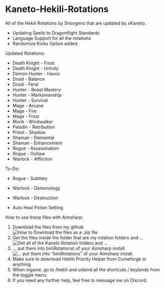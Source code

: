 # Kaneto-Hekili-Rotations

All of the Hekili Rotations by Snoogens that are updated by xKaneto.

- Updating Spells to Dragonflight Standards
- Language Support for all the rotations
- Randomize Kicks Option added

Updated Rotations:

- Death Knight - Frost
- Death Knight - Unholy
- Demon Hunter - Havoc
- Druid - Balance
- Druid - Feral
- Hunter - Beast Mastery
- Hunter - Marksmanship
- Hunter - Survival
- Mage - Arcane
- Mage - Fire
- Mage - Frost
- Monk - Windwalker
- Paladin - Retribution
- Priest - Shadow
- Shaman - Elemental
- Shaman - Enhancement
- Rogue - Assassination
- Rogue - Outlaw
- Warlock - Affliction

To-Do:

- Rogue - Subtlety
- Warlock - Demonology
- Warlock - Destruction

- Auto Heal Potion Setting

How to use these files with Aimsharp:

1. Download the files from my github
   ![How to Download the files as a .zip file](https://github.com/xkaneto/Kaneto-Hekili-Rotations/blob/main/Readme-Images/image-1.jpg?raw=true)
2. Get the files inside the folder that are my rotation folders and ...
   ![Get all of the Kaneto Rotation folders and ...](https://github.com/xkaneto/Kaneto-Hekili-Rotations/blob/main/Readme-Images/image-2.jpg?raw=true)
3. ... put them into bin\Rotations\ of your Aimsharp install.
   ![... put them into "bin\Rotations" of your Aimsharp install.](https://github.com/xkaneto/Kaneto-Hekili-Rotations/blob/main/Readme-Images/image-3.jpg?raw=true)
4. Make sure to download Heklili Priority Helper from Curseforge or anything.
5. When ingame, go to /hekili and unbind all the shortcuts / keybinds from the toggle menu.
6. If you need any further help, feel free to message me on Discord.
